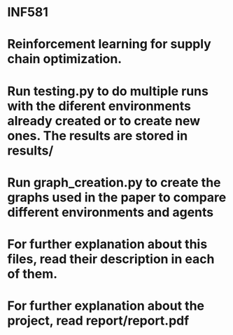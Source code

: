 # INF581 
# Reinforcement learning for supply chain optimization.
# Run testing.py to do multiple runs with the diferent environments already created or to create new ones. The results are stored in results/
# Run graph_creation.py to create the graphs used in the paper to compare different environments and agents
# For further explanation about this files, read their description in each of them.
# For further explanation about the project, read report/report.pdf
